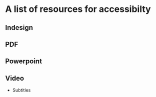 # A list of resources for accessibilty

## Indesign 

## PDF

## Powerpoint 

## Video

- Subtitles
